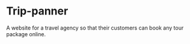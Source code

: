 # Trip-panner
A website for a travel agency so that their customers can book any tour package online.
